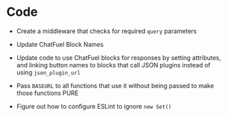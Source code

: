 # Code

- Create a middleware that checks for required `query` parameters

- Update ChatFuel Block Names

- Update code to use ChatFuel blocks for responses by setting attributes, and linking button names to blocks that call JSON plugins instead of using `json_plugin_url`

- Pass `BASEURL` to all functions that use it without being passed to make those functions PURE

- Figure out how to configure ESLint to ignore `new Set()`